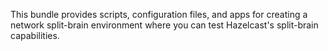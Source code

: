 This bundle provides scripts, configuration files, and apps for creating a network split-brain environment where you can test Hazelcast's split-brain capabilities.